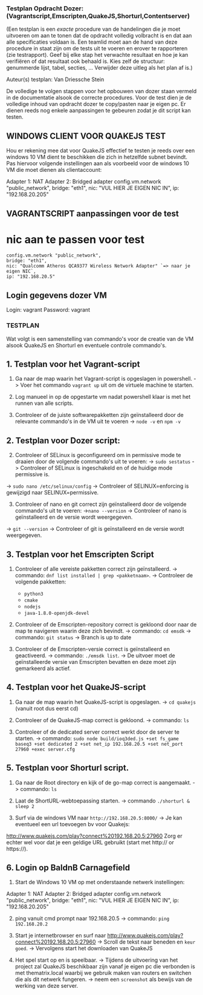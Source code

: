 ### Testplan Opdracht Dozer: (Vagrantscript,Emscripten,QuakeJS,Shorturl,Contentserver)

(Een testplan is een *exacte* procedure van de handelingen die je moet uitvoeren om aan te tonen dat de opdracht volledig volbracht is en dat aan alle specificaties voldaan is. Een teamlid moet aan de hand van deze procedure in staat zijn om de tests uit te voeren en erover te rapporteren (zie testrapport). Geef bij elke stap het verwachte resultaat en hoe je kan verifiëren of dat resultaat ook behaald is. Kies zelf de structuur: genummerde lijst, tabel, secties, ... Verwijder deze uitleg als het plan af is.)

Auteur(s) testplan: Van Driessche Stein

De volledige te volgen stappen voor het opbouwen van dozer staan vermeld in de documentatie alsook de correcte procedures.
Voor de test dien je de volledige inhoud van opdracht dozer te copy/pasten naar je eigen pc.
Er dienen reeds nog enkele aanpassingen te gebeuren zodat je dit script kan testen.


## WINDOWS CLIENT VOOR QUAKEJS TEST

Hou er rekening mee dat voor QuakeJS effectief te testen je reeds over een windows 10 VM dient te beschikken die zich in hetzelfde subnet bevindt.
Pas hiervoor volgende instellingen aan als voorbeeld voor de windows 10 VM die moet dienen als clientaccount:

Adapter 1: NAT
Adapter 2: Bridged adapter
    config.vm.network "public_network", 
    bridge: "eth1",
    nic: "VUL HIER JE EIGEN NIC IN",
    ip: "192.168.20.205" 

## VAGRANTSCRIPT aanpassingen voor de test

 # nic aan te passen voor test
    config.vm.network "public_network", 
    bridge: "eth1",
    nic: "Qualcomm Atheros QCA9377 Wireless Network Adapter" `=> naar je eigen NIC`,
    ip: "192.168.20.5"  


## Login gegevens dozer VM

Login: vagrant
Password: vagrant


### TESTPLAN

Wat volgt is een samenstelling van commando's voor de creatie van de VM alsook QuakeJS en Shorturl en eventuele controle commando's.

## 1. Testplan voor het Vagrant-script

1. Ga naar de map waarin het Vagrant-script is opgeslagen in powershell.
-> Voer het commando `vagrant up` uit om de virtuele machine te starten.

2. Log manueel in op de opgestarte vm nadat powershell klaar is met het runnen van alle scripts.

3. Controleer of de juiste softwarepakketten zijn geïnstalleerd door de relevante commando's in de VM uit te voeren 
-> `node -v` en `npm -v`

## 2. Testplan voor Dozer script:

2. Controleer of SELinux is geconfigureerd om in permissive mode te draaien door de volgende commando's uit te voeren:
-> `sudo sestatus`
    -> Controleer of SELinux is ingeschakeld en of de huidige mode permissive is.

-> `sudo nano /etc/selinux/config`
    -> Controleer of SELINUX=enforcing is gewijzigd naar SELINUX=permissive.
   
3. Controleer of nano en git correct zijn geïnstalleerd door de volgende commando's uit te voeren:
->`nano --version`
    -> Controleer of nano is geïnstalleerd en de versie wordt weergegeven.

-> `git --version`
    -> Controleer of git is geïnstalleerd en de versie wordt weergegeven.


## 3. Testplan voor het Emscripten Script

1. Controleer of alle vereiste pakketten correct zijn geïnstalleerd. 
-> commando: `dnf list installed | grep <pakketnaam>`. 
    -> Controleer de volgende pakketten:
    - `python3`
    - `cmake`
    - `nodejs`
    - `java-1.8.0-openjdk-devel`
    
2. Controleer of de Emscripten-repository correct is gekloond door naar de map te navigeren waarin deze zich bevindt.
 -> commando: `cd emsdk`
 -> commando: `git status`
    -> Branch is up to date

3. Controleer of de Emscripten-versie correct is geïnstalleerd en geactiveerd.
-> commando: `./emsdk list`. 
    -> De uitvoer moet de geïnstalleerde versie van Emscripten bevatten en deze moet zijn gemarkeerd als actief.


## 4. Testplan voor het QuakeJS-script

1. Ga naar de map waarin het QuakeJS-script is opgeslagen.
-> `cd quakejs` (vanuit root dus eerst cd)

2. Controleer of de QuakeJS-map correct is gekloond.
-> commando: `ls`

3. Controleer of de dedicated server correct werkt door de server te starten.
-> commando: `sudo node build/ioq3ded.js +set fs_game baseq3 +set dedicated 2 +set net_ip 192.168.20.5 +set net_port 27960 +exec server.cfg`


## 5. Testplan voor Shorturl script.

1. Ga naar de Root directory en kijk of de go-map correct is aangemaakt.
-> commando: `ls`

2. Laat de ShortURL-webtoepassing starten.
-> commando `./shorturl & sleep 2`

3. Surf via de windows VM naar `http://192.168.20.5:8000/`
-> Je kan eventueel een url toevoegen bv voor Quakejs:

http://www.quakejs.com/play?connect%20192.168.20.5:27960
Zorg er echter wel voor dat je een geldige URL gebruikt (start met http:// or https://).

## 6. Login op BaldnB Carnagefield

1. Start de Windows 10 VM op met onderstaande netwerk instellingen:

Adapter 1: NAT
Adapter 2: Bridged adapter
    config.vm.network "public_network", 
    bridge: "eth1",
    nic: "VUL HIER JE EIGEN NIC IN",
    ip: "192.168.20.205" 

2. ping vanuit cmd prompt naar 192.168.20.5
-> commando: `ping 192.168.20.2`

3. Start je internetbrowser en surf naar http://www.quakejs.com/play?connect%20192.168.20.5:27960
-> Scroll de tekst naar beneden en `keur goed`.
-> Vervolgens start het downloaden van QuakeJS

4. Het spel start op en is speelbaar.
-> Tijdens de uitvoering van het project zal QuakeJS beschikbaar zijn vanaf je eigen pc die verbonden is met thematrix.local waarbij we gebruik maken van routers en switchen die als dit netwerk fungeren.
-> neem een `screenshot` als bewijs van de werking van deze server.

